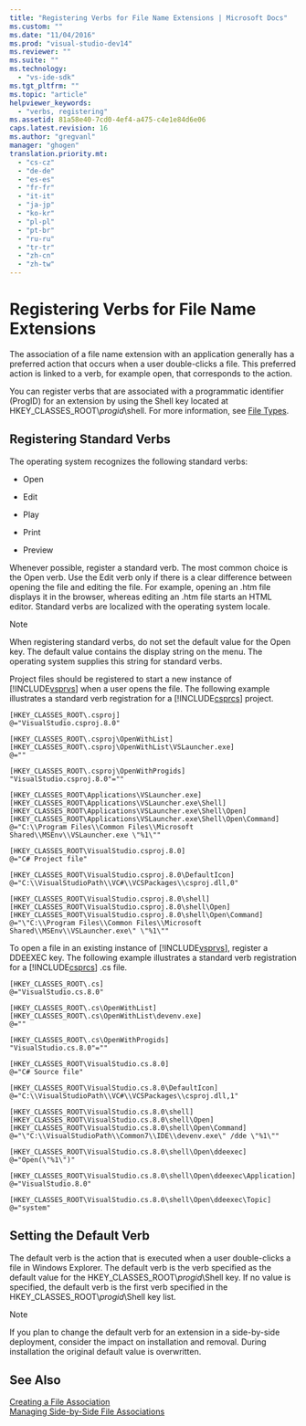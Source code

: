 ```yaml
---
title: "Registering Verbs for File Name Extensions | Microsoft Docs"
ms.custom: ""
ms.date: "11/04/2016"
ms.prod: "visual-studio-dev14"
ms.reviewer: ""
ms.suite: ""
ms.technology: 
  - "vs-ide-sdk"
ms.tgt_pltfrm: ""
ms.topic: "article"
helpviewer_keywords: 
  - "verbs, registering"
ms.assetid: 81a58e40-7cd0-4ef4-a475-c4e1e84d6e06
caps.latest.revision: 16
ms.author: "gregvanl"
manager: "ghogen"
translation.priority.mt: 
  - "cs-cz"
  - "de-de"
  - "es-es"
  - "fr-fr"
  - "it-it"
  - "ja-jp"
  - "ko-kr"
  - "pl-pl"
  - "pt-br"
  - "ru-ru"
  - "tr-tr"
  - "zh-cn"
  - "zh-tw"
---
```

# Registering Verbs for File Name Extensions
The association of a file name extension with an application generally has a preferred action that occurs when a user double-clicks a file. This preferred action is linked to a verb, for example open, that corresponds to the action.  
  
 You can register verbs that are associated with a programmatic identifier (ProgID) for an extension by using the Shell key located at HKEY_CLASSES_ROOT\\*progid*\shell. For more information, see [File Types](http://msdn.microsoft.com/library/windows/desktop/cc144148\(v=vs.85\).aspx).  
  
## Registering Standard Verbs  
 The operating system recognizes the following standard verbs:  
  
-   Open  
  
-   Edit  
  
-   Play  
  
-   Print  
  
-   Preview  
  
 Whenever possible, register a standard verb. The most common choice is the Open verb. Use the Edit verb only if there is a clear difference between opening the file and editing the file. For example, opening an .htm file displays it in the browser, whereas editing an .htm file starts an HTML editor. Standard verbs are localized with the operating system locale.  
  
> [!NOTE]
>  When registering standard verbs, do not set the default value for the Open key. The default value contains the display string on the menu. The operating system supplies this string for standard verbs.  
  
 Project files should be registered to start a new instance of [!INCLUDE[vsprvs](../code-quality/includes/vsprvs_md.md)] when a user opens the file. The following example illustrates a standard verb registration for a [!INCLUDE[csprcs](../data-tools/includes/csprcs_md.md)] project.  
  
```  
[HKEY_CLASSES_ROOT\.csproj]  
@="VisualStudio.csproj.8.0"  
  
[HKEY_CLASSES_ROOT\.csproj\OpenWithList]  
[HKEY_CLASSES_ROOT\.csproj\OpenWithList\VSLauncher.exe]  
@=""  
  
[HKEY_CLASSES_ROOT\.csproj\OpenWithProgids]  
"VisualStudio.csproj.8.0"=""  
  
[HKEY_CLASSES_ROOT\Applications\VSLauncher.exe]  
[HKEY_CLASSES_ROOT\Applications\VSLauncher.exe\Shell]  
[HKEY_CLASSES_ROOT\Applications\VSLauncher.exe\Shell\Open]  
[HKEY_CLASSES_ROOT\Applications\VSLauncher.exe\Shell\Open\Command]  
@="C:\\Program Files\\Common Files\\Microsoft Shared\\MSEnv\\VSLauncher.exe \"%1\""  
  
[HKEY_CLASSES_ROOT\VisualStudio.csproj.8.0]  
@="C# Project file"  
  
[HKEY_CLASSES_ROOT\VisualStudio.csproj.8.0\DefaultIcon]  
@="C:\\VisualStudioPath\\VC#\\VCSPackages\\csproj.dll,0"  
  
[HKEY_CLASSES_ROOT\VisualStudio.csproj.8.0\shell]  
[HKEY_CLASSES_ROOT\VisualStudio.csproj.8.0\shell\Open]  
[HKEY_CLASSES_ROOT\VisualStudio.csproj.8.0\shell\Open\Command]  
@="\"C:\\Program Files\\Common Files\\Microsoft Shared\\MSEnv\\VSLauncher.exe\" \"%1\""  
```  
  
 To open a file in an existing instance of [!INCLUDE[vsprvs](../code-quality/includes/vsprvs_md.md)], register a DDEEXEC key. The following example illustrates a standard verb registration for a [!INCLUDE[csprcs](../data-tools/includes/csprcs_md.md)] .cs file.  
  
```  
[HKEY_CLASSES_ROOT\.cs]  
@="VisualStudio.cs.8.0"  
  
[HKEY_CLASSES_ROOT\.cs\OpenWithList]  
[HKEY_CLASSES_ROOT\.cs\OpenWithList\devenv.exe]  
@=""  
  
[HKEY_CLASSES_ROOT\.cs\OpenWithProgids]  
"VisualStudio.cs.8.0"=""  
  
[HKEY_CLASSES_ROOT\VisualStudio.cs.8.0]  
@="C# Source file"  
  
[HKEY_CLASSES_ROOT\VisualStudio.cs.8.0\DefaultIcon]  
@="C:\\VisualStudioPath\\VC#\\VCSPackages\\csproj.dll,1"  
  
[HKEY_CLASSES_ROOT\VisualStudio.cs.8.0\shell]  
[HKEY_CLASSES_ROOT\VisualStudio.cs.8.0\shell\Open]  
[HKEY_CLASSES_ROOT\VisualStudio.cs.8.0\shell\Open\Command]  
@="\"C:\\VisualStudioPath\\Common7\\IDE\\devenv.exe\" /dde \"%1\""  
  
[HKEY_CLASSES_ROOT\VisualStudio.cs.8.0\shell\Open\ddeexec]  
@="Open(\"%1\")"  
  
[HKEY_CLASSES_ROOT\VisualStudio.cs.8.0\shell\Open\ddeexec\Application]  
@="VisualStudio.8.0"  
  
[HKEY_CLASSES_ROOT\VisualStudio.cs.8.0\shell\Open\ddeexec\Topic]  
@="system"  
```  
  
## Setting the Default Verb  
 The default verb is the action that is executed when a user double-clicks a file in Windows Explorer. The default verb is the verb specified as the default value for the HKEY_CLASSES_ROOT\\*progid*\Shell key. If no value is specified, the default verb is the first verb specified in the HKEY_CLASSES_ROOT\\*progid*\Shell key list.  
  
> [!NOTE]
>  If you plan to change the default verb for an extension in a side-by-side deployment, consider the impact on installation and removal. During installation the original default value is overwritten.  
  
## See Also  
 [Creating a File Association](_win32_file_associations)   
 [Managing Side-by-Side File Associations](../extensibility/managing-side-by-side-file-associations.md)